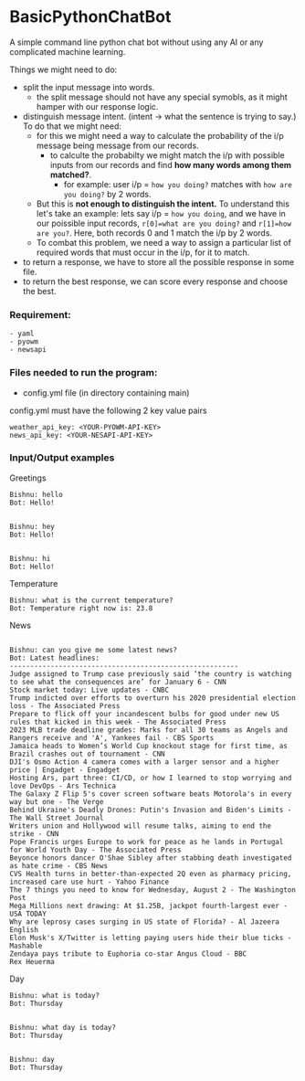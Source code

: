 # BasicPythonChatBot
A simple command line python chat bot without using any AI or any complicated machine learning. 

Things we might need to do:
- split the input message into words. 
    - the split message should not have any special symobls, as it might hamper with our response logic. 
- distinguish message intent. (intent -> what the sentence is trying to say.) To do that we might need: 
    - for this we might need a way to calculate the probability of the i/p message being message from our records. 
        - to calculte the probabilty we might match the i/p with possible inputs from our records and find **how many words among them matched?**. 
            - for example: user i/p = `how you doing?` matches with `how are you doing?` by 2 words.
    - But this is **not enough to distinguish the intent.** To understand this let's take an example: lets say i/p = `how you doing`, and we have in our poissible input records, `r[0]=what are you doing?` and `r[1]=how are you?`. Here, both records 0 and 1 match the i/p by 2 words.
    - To combat this problem, we need a way to assign a particular list of required words that must occur in the i/p, for it to match. 
- to return a response, we have to store all the possible response in some file. 
- to return the best response, we can score every response and choose the best.  

### Requirement:
    - yaml
    - pyowm
    - newsapi

### Files needed to run the program:
- config.yml file (in directory containing main)

config.yml must have the following 2 key value pairs
```
weather_api_key: <YOUR-PYOWM-API-KEY>
news_api_key: <YOUR-NESAPI-API-KEY>
```


### Input/Output examples
Greetings
```
Bishnu: hello
Bot: Hello!


Bishnu: hey
Bot: Hello!


Bishnu: hi 
Bot: Hello!
```
Temperature
```
Bishnu: what is the current temperature?
Bot: Temperature right now is: 23.8
```

News
```

Bishnu: can you give me some latest news?
Bot: Latest headlines:
--------------------------------------------------------
Judge assigned to Trump case previously said ‘the country is watching to see what the consequences are’ for January 6 - CNN
Stock market today: Live updates - CNBC
Trump indicted over efforts to overturn his 2020 presidential election loss - The Associated Press
Prepare to flick off your incandescent bulbs for good under new US rules that kicked in this week - The Associated Press   
2023 MLB trade deadline grades: Marks for all 30 teams as Angels and Rangers receive and 'A', Yankees fail - CBS Sports    
Jamaica heads to Women’s World Cup knockout stage for first time, as Brazil crashes out of tournament - CNN
DJI's Osmo Action 4 camera comes with a larger sensor and a higher price | Engadget - Engadget
Hosting Ars, part three: CI/CD, or how I learned to stop worrying and love DevOps - Ars Technica
The Galaxy Z Flip 5's cover screen software beats Motorola's in every way but one - The Verge
Behind Ukraine's Deadly Drones: Putin's Invasion and Biden's Limits - The Wall Street Journal
Writers union and Hollywood will resume talks, aiming to end the strike - CNN
Pope Francis urges Europe to work for peace as he lands in Portugal for World Youth Day - The Associated Press
Beyonce honors dancer O'Shae Sibley after stabbing death investigated as hate crime - CBS News
CVS Health turns in better-than-expected 2Q even as pharmacy pricing, increased care use hurt - Yahoo Finance
The 7 things you need to know for Wednesday, August 2 - The Washington Post
Mega Millions next drawing: At $1.25B, jackpot fourth-largest ever - USA TODAY
Why are leprosy cases surging in US state of Florida? - Al Jazeera English
Elon Musk's X/Twitter is letting paying users hide their blue ticks - Mashable
Zendaya pays tribute to Euphoria co-star Angus Cloud - BBC
Rex Heuerma
```

Day
```
Bishnu: what is today?
Bot: Thursday


Bishnu: what day is today?
Bot: Thursday


Bishnu: day
Bot: Thursday
```